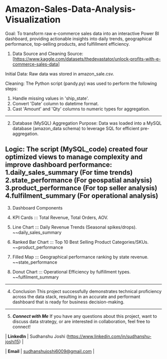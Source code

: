 # Amazon-Sales-Data-Analysis-Visualization

Goal: To transform raw e-commerce sales data into an interactive Power BI dashboard, providing actionable insights into daily trends, geographical performance, top-selling products, and fulfillment efficiency.

1. Data Source and Cleaning
Source: [https://www.kaggle.com/datasets/thedevastator/unlock-profits-with-e-commerce-sales-data]

Initial Data: Raw data was stored in amazon_sale.csv.

Cleaning: The Python script (pandy.py) was used to perform the following steps: 
1. Handle missing values in 'ship_state'.
2. Convert 'Date' column to datetime format.
3. Cast 'Amount' and 'Qty' columns to numeric types for aggregation.
---
2. Database (MySQL) Aggregation
Purpose: Data was loaded into a MySQL database (amazon_data schema) to leverage SQL for efficient pre-aggregation.

Logic: The script (MySQL_code) created four optimized views to manage complexity and improve dashboard performance:
1.daily_sales_summary (For time trends)
2.state_performance (For geospatial analysis)
3.product_performance (For top seller analysis)
4.fulfilment_summary (For operational analysis)
---
3. Dashboard Components
1. KPI Cards ::: Total Revenue, Total Orders, AOV.
  
3. Line Chart ::: Daily Revenue Trends (Seasonal spikes/drops). ~~daily_sales_summary
  
5. Ranked Bar Chart ::: Top 10 Best Selling Product Categories/SKUs. ~~product_performance

7. Filled Map ::: Geographical performance ranking by state revenue. ~~state_performance

9. Donut Chart ::: Operational Efficiency by fulfillment types. ~~fulfilment_summary
---
4. Conclusion
This project successfully demonstrates technical proficiency across the data stack, resulting in an accurate and performant dashboard that is ready for business decision-making.
---
5. ***Connect with Me***
If you have any questions about this project, want to discuss data strategy, or are interested in collaboration, feel free to connect!

| **LinkedIn** | Sudhanshu Joshi (https://www.linkedin.com/in/sudhanshu-joshi15) |

| **Email** | sudhanshujoshi6009@gmail.com |

